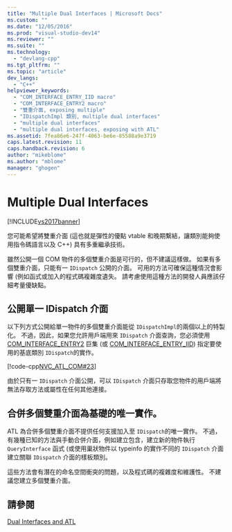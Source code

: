 ```yaml
---
title: "Multiple Dual Interfaces | Microsoft Docs"
ms.custom: ""
ms.date: "12/05/2016"
ms.prod: "visual-studio-dev14"
ms.reviewer: ""
ms.suite: ""
ms.technology: 
  - "devlang-cpp"
ms.tgt_pltfrm: ""
ms.topic: "article"
dev_langs: 
  - "C++"
helpviewer_keywords: 
  - "COM_INTERFACE_ENTRY_IID macro"
  - "COM_INTERFACE_ENTRY2 macro"
  - "雙重介面, exposing multiple"
  - "IDispatchImpl 類別, multiple dual interfaces"
  - "multiple dual interfaces"
  - "multiple dual interfaces, exposing with ATL"
ms.assetid: 7fea86e6-247f-4063-be6e-85588a9e3719
caps.latest.revision: 11
caps.handback.revision: 6
author: "mikeblome"
ms.author: "mblome"
manager: "ghogen"
---
```

# Multiple Dual Interfaces
[!INCLUDE[vs2017banner](../assembler/inline/includes/vs2017banner.md)]

您可能希望將雙重介面 \(這也就是彈性的優點 vtable 和晚期繫結，讓類別能夠使用指令碼語言以及 C\+\+\) 具有多重繼承技術。  
  
 雖然公開一個 COM 物件的多個雙重介面是可行的，但不建議這樣做。  如果有多個雙重介面，只能有一 `IDispatch` 公開的介面。  可用的方法可確保這種情況會影響 \(例如函式或加入的程式碼複雜度遺失。  請考慮使用這種方法的開發人員應該仔細考量優缺點。  
  
## 公開單一 IDispatch 介面  
 以下列方式公開給單一物件的多個雙重介面能從 `IDispatchImpl`的兩個以上的特製化。  不過，因此，如果您允許用戶端用來 `IDispatch` 介面查詢，您必須使用 [COM\_INTERFACE\_ENTRY2](../Topic/COM_INTERFACE_ENTRY2.md) 巨集 \(或 [COM\_INTERFACE\_ENTRY\_IID](../Topic/COM_INTERFACE_ENTRY_IID.md)\) 指定要使用的基底類別 `IDispatch`的實作。  
  
 [!code-cpp[NVC_ATL_COM#23](../atl/codesnippet/CPP/multiple-dual-interfaces_1.h)]  
  
 由於只有一 `IDispatch` 介面公開，可以 `IDispatch` 介面只存取您物件的用戶端將無法存取方法或屬性在任何其他連接。  
  
## 合併多個雙重介面為基礎的唯一實作。  
 ATL 為合併多個雙重介面不提供任何支援加入至 `IDispatch`的唯一實作。  不過，有幾種已知的方法與手動合併介面，例如建立包含，建立新的物件執行 `QueryInterface` 函式 \(或使用巢狀物件以 typeinfo 的實作不同的 `IDispatch` 介面建立關聯 `IDispatch` 介面的樣板類別。  
  
 這些方法會有潛在的命名空間衝突的問題，以及程式碼的複雜度和維護性。  不建議您建立多個雙重介面。  
  
## 請參閱  
 [Dual Interfaces and ATL](../atl/dual-interfaces-and-atl.md)